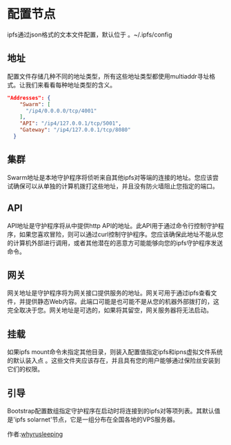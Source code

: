 # 配置节点
ipfs通过json格式的文本文件配置，默认位于 。~/.ipfs/config

## 地址
配置文件存储几种不同的地址类型，所有这些地址类型都使用multiaddr寻址格式。让我们来看看每种地址类型的含义。
```json
"Addresses": {
    "Swarm": [
      "/ip4/0.0.0.0/tcp/4001"
    ],
    "API": "/ip4/127.0.0.1/tcp/5001",
    "Gateway": "/ip4/127.0.0.1/tcp/8080"
  }
```
## 集群
Swarm地址是本地守护程序将侦听来自其他ipfs对等端的连接的地址。您应该尝试确保可以从单独的计算机拨打这些地址，并且没有防火墙阻止您指定的端口。

## API
API地址是守护程序将从中提供http API的地址。此API用于通过命令行控制守护程序，如果您喜欢冒险，则可以通过curl控制守护程序。您应该确保此地址不能从您的计算机外部进行调用，或者其他潜在的恶意方可能能够向您的ipfs守护程序发送命令。

## 网关
网关地址是守护程序将为网关接口提供服务的地址。网关可用于通过ipfs查看文件，并提供静态Web内容。此端口可能是也可能不是从您的机器外部拨打的，这完全取决于您。网关地址是可选的，如果将其留空，网关服务器将无法启动。

## 挂载
如果ipfs mount命令未指定其他目录，则装入配置值指定ipfs和ipns虚拟文件系统的默认装入点 。这些文件夹应该存在，并且具有您的用户能够通过保险丝安装到它们的权限。

## 引导
Bootstrap配置数组指定守护程序在启动时将连接到的ipfs对等项列表。其默认值是'ipfs solarnet'节点，它是一组分布在全国各地的VPS服务器。

作者:[whyrusleeping](https://github.com/whyrusleeping)